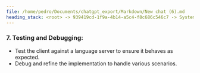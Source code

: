 ```yaml
---
file: /home/pedro/Documents/chatgpt_export/Markdown/New chat (6).md
heading_stack: <root> -> 939419cd-1f9a-4b14-a5c4-f8c686c546c7 -> System -> cf7ce9cd-1485-4499-8db2-790cdb33bfa5 -> System -> aaa28ed6-cb96-4b34-83e2-1af608c1efe6 -> User -> 39c1f41f-bbb3-4e15-a1fd-7c423cdab44b -> Assistant -> 1. **Understanding the Protocol Specifications:** -> 2. **Setup a Socket Connection:** -> 3. **Message Encoding/Decoding:** -> 4. **Implementing LSP Methods:** -> 5. **Handling Server Responses and Notifications:** -> 6. **Error Handling:** -> 7. **Testing and Debugging:**
---
```

### 7. **Testing and Debugging:**
   - Test the client against a language server to ensure it behaves as expected.
   - Debug and refine the implementation to handle various scenarios.

